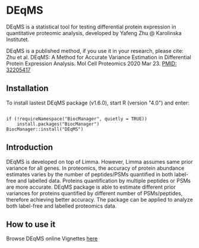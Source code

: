 # DEqMS
DEqMS is a statistical tool for testing differential protein expression in quantitative proteomic analysis, developed by Yafeng Zhu @ Karolinska Institutet. 

DEqMS is a published method, if you use it in your research, please cite:
Zhu et al. DEqMS: A Method for Accurate Variance Estimation in Differential Protein Expression Analysis. 
Mol Cell Proteomics 2020 Mar 23. [PMID: 32205417](https://pubmed.ncbi.nlm.nih.gov/32205417/)


## Installation
To install lastest DEqMS package (v1.6.0), start R (version "4.0") and enter:
```{r}

if (!requireNamespace("BiocManager", quietly = TRUE))
    install.packages("BiocManager")
BiocManager::install("DEqMS")

```
## Introduction
DEqMS is developed on top of Limma. However, Limma assumes same prior variance for all genes. In proteomics, the accuracy of protein abundance estimates varies by the number of peptides/PSMs quantified in both label-free and labelled data. Proteins quantification by multiple peptides or PSMs are more accurate. DEqMS package is able to estimate different prior variances for proteins quantified by different number of PSMs/peptides, therefore achieving better accuracy. The package can be applied to analyze both label-free and labelled proteomics data.

## How to use it
Browse DEqMS online Vignettes [here](https://bioconductor.org/packages/release/bioc/vignettes/DEqMS/inst/doc/DEqMS-package-vignette.html)
